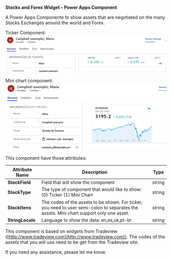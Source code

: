 **Stocks and Forex Widget - Power Apps Component**

A Power Apps Componente to show assets that are negotiated on the many Stocks Eschanges around the world and Forex.

Ticker Component:
![Ticker](StockTicker_ticker.jpg)

Mini chart component:
![Mini Chart](StockTicker_mini.jpg)

This component have those attributes:

| Attribute Name   | Description                                                                                                                              | Type   |
| ---------------- | ---------------------------------------------------------------------------------------------------------------------------------------- | ------ |
| **StockField**   | Field that will show the component                                                                                                       | string |
| **StockType**    | The type of component that would like to show: (0) Ticker (1) Mini Chart                                                                 | string |
| **StockItens**   | The codes of the assets to be shown. For ticker, you need to user semi-colon to separates the assets. Mini chart support only one asset. | string |
| **StringLocale** | Language to show the data: en,es,uk,pt-br                                                                                                | string |

This component is based on widgets from Tradeview ([http://www.tradeview.com](http://www.tradeview.com)). The codes of the assets that you will use need to be get from the Tradeview site.

If you need any assistance, please let me know.
